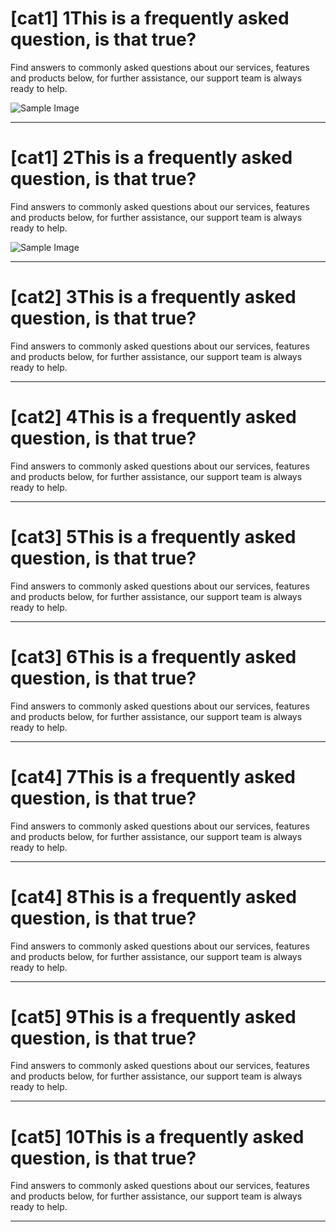 <!-- keep structure like examples below, single # for the question, anything underneith will be collapsed as the "answer", dividers are there simply for readability -->
<!-- !! the home page will show the first 10 on desktop, and first 5 on mobile / tablet -->

# [cat1] 1This is a frequently asked question, is that true?

Find answers to commonly asked questions about our services, features and products below, for further assistance, our support team is always ready to help.

![Sample Image](/hapro-logo-full.svg)

---

# [cat1] 2This is a frequently asked question, is that true?

Find answers to commonly asked questions about our services, features and products below, for further assistance, our support team is always ready to help.

![Sample Image](https://upload.wikimedia.org/wikipedia/commons/thumb/2/2c/Rotating_earth_%28large%29.gif/200px-Rotating_earth_%28large%29.gif)

---

# [cat2] 3This is a frequently asked question, is that true?

Find answers to commonly asked questions about our services, features and products below, for further assistance, our support team is always ready to help.

---

# [cat2] 4This is a frequently asked question, is that true?

Find answers to commonly asked questions about our services, features and products below, for further assistance, our support team is always ready to help.

---

# [cat3] 5This is a frequently asked question, is that true?

Find answers to commonly asked questions about our services, features and products below, for further assistance, our support team is always ready to help.

---

# [cat3] 6This is a frequently asked question, is that true?

Find answers to commonly asked questions about our services, features and products below, for further assistance, our support team is always ready to help.

---

# [cat4] 7This is a frequently asked question, is that true?

Find answers to commonly asked questions about our services, features and products below, for further assistance, our support team is always ready to help.

---

# [cat4] 8This is a frequently asked question, is that true?

Find answers to commonly asked questions about our services, features and products below, for further assistance, our support team is always ready to help.

---

# [cat5] 9This is a frequently asked question, is that true?

Find answers to commonly asked questions about our services, features and products below, for further assistance, our support team is always ready to help.

---

# [cat5] 10This is a frequently asked question, is that true?

Find answers to commonly asked questions about our services, features and products below, for further assistance, our support team is always ready to help.

---
